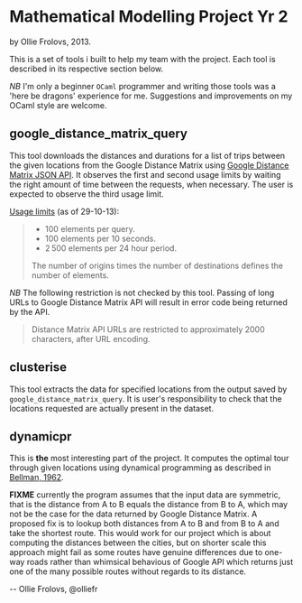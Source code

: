 # Mathematical Modelling Project Yr 2

by Ollie Frolovs, 2013.

This is a set of tools i built to help my team with the project. Each tool is described in its respective section below.

*NB* I'm only a beginner `OCaml` programmer and writing those tools was a 'here be dragons' experience for me. Suggestions and improvements on my OCaml style are welcome.

## google_distance_matrix_query

This tool downloads the distances and durations for a list of trips between the given locations from the Google Distance Matrix using [Google Distance Matrix JSON API]. It observes the first and second usage limits by waiting the right amount of time between the requests, when necessary. The user is expected to observe the third usage limit.

[Usage limits] (as of 29-10-13): 
> * 100 elements per query.
> * 100 elements per 10 seconds.
> * 2 500 elements per 24 hour period.
> 
> The number of origins times the number of destinations defines the number of elements.

*NB* The following restriction is not checked by this tool. Passing of long URLs to Google Distance Matrix API will result in error code being returned by the API.
> Distance Matrix API URLs are restricted to approximately 2000 characters, after URL encoding.

## clusterise

This tool extracts the data for specified locations from the output saved by `google_distance_matrix_query`. It is user's responsibility to check that the locations requested are actually present in the dataset.

## dynamicpr

This is **the** most interesting part of the project. It computes the optimal tour through given locations using dynamical programming as described in [Bellman, 1962].

**FIXME** currently the program assumes that the input data are symmetric, that is the distance from A to B equals the distance from B to A, which may not be the case for the data returned by Google Distance Matrix. A proposed fix is to lookup both distances from A to B and from B to A and take the shortest route. This would work for our project which is about computing the distances between the cities, but on shorter scale this approach might fail as some routes have genuine differences due to one-way roads rather than whimsical behavious of Google API which returns just one of the many possible routes without regards to its distance.

-- Ollie Frolovs, @olliefr


[Google Distance Matrix JSON API]:https://developers.google.com/maps/documentation/distancematrix/
[Usage limits]:https://developers.google.com/maps/documentation/distancematrix/#Limits
[Bellman, 1962]:http://dl.acm.org/citation.cfm?doid=321105.321111
